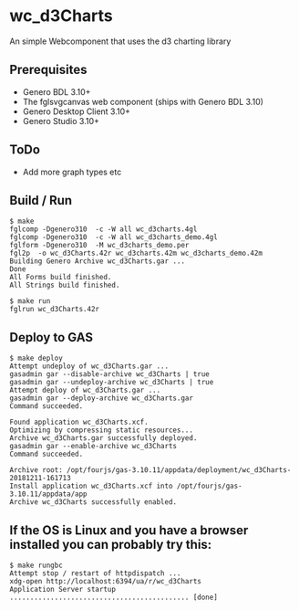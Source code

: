 # wc_d3Charts
An simple Webcomponent that uses the d3 charting library

## Prerequisites

* Genero BDL 3.10+
* The fglsvgcanvas web component (ships with Genero BDL 3.10)
* Genero Desktop Client 3.10+
* Genero Studio 3.10+

## ToDo

* Add more graph types etc

## Build / Run

```
$ make
fglcomp -Dgenero310  -c -W all wc_d3charts.4gl
fglcomp -Dgenero310  -c -W all wc_d3charts_demo.4gl
fglform -Dgenero310  -M wc_d3charts_demo.per
fgl2p  -o wc_d3Charts.42r wc_d3charts.42m wc_d3charts_demo.42m  
Building Genero Archive wc_d3Charts.gar ...
Done
All Forms build finished.
All Strings build finished.

$ make run
fglrun wc_d3Charts.42r
```

## Deploy to GAS

```
$ make deploy
Attempt undeploy of wc_d3Charts.gar ...
gasadmin gar --disable-archive wc_d3Charts | true
gasadmin gar --undeploy-archive wc_d3Charts | true
Attempt deploy of wc_d3Charts.gar ...
gasadmin gar --deploy-archive wc_d3Charts.gar
Command succeeded.

Found application wc_d3Charts.xcf.
Optimizing by compressing static resources...
Archive wc_d3Charts.gar successfully deployed.
gasadmin gar --enable-archive wc_d3Charts
Command succeeded.

Archive root: /opt/fourjs/gas-3.10.11/appdata/deployment/wc_d3Charts-20181211-161713
Install application wc_d3Charts.xcf into /opt/fourjs/gas-3.10.11/appdata/app
Archive wc_d3Charts successfully enabled.
```

## If the OS is Linux and you have a browser installed you can probably try this:

```
$ make rungbc
Attempt stop / restart of httpdispatch ...
xdg-open http://localhost:6394/ua/r/wc_d3Charts
Application Server startup ............................................ [done]
```

